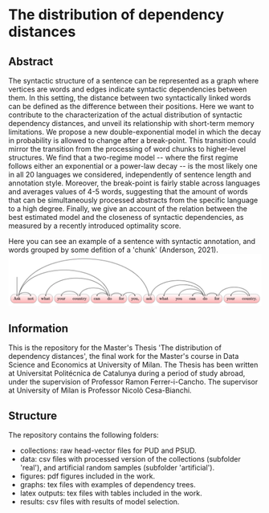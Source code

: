 # The distribution of dependency distances

## Abstract
The syntactic structure of a sentence can be represented as a graph where vertices are words and edges indicate syntactic dependencies between them. In this setting, the distance between two syntactically linked words can be defined as the difference between their positions.
Here we want to contribute to the characterization of the actual distribution of syntactic dependency distances, and unveil its relationship with short-term memory limitations. We propose a new double-exponential model in which the decay in probability is allowed to change after a break-point. This transition could mirror the transition from the processing of word chunks to higher-level structures. We find that a two-regime model -- where the first regime follows either an exponential or a power-law decay -- is the most likely one in all 20 languages we considered, independently of sentence length and annotation style. Moreover, the break-point is fairly stable across languages and averages values of 4-5 words, suggesting that the amount of words that can be simultaneously processed abstracts from the specific language to a high degree. Finally, we give an account of the relation between the best estimated model and the closeness of syntactic dependencies, as measured by a recently introduced optimality score.

Here you can see an example of a sentence with syntactic annotation, and words grouped by some defition of a 'chunk' (Anderson, 2021).
![plot](./graphs/example.png)

## Information
This is the repository for the Master's Thesis 'The distribution of dependency distances', the final work for the Master's course in Data Science and Economics at University of Milan. The Thesis has been written at Universitat Politécnica de Catalunya during a period of study abroad, under the supervision of Professor Ramon Ferrer-i-Cancho. The supervisor at University of Milan is Professor Nicolò Cesa-Bianchi.

## Structure
The repository contains the following folders:
  - collections: raw head-vector files for PUD and PSUD.
  - data: csv files with processed version of the collections (subfolder 'real'), and artificial random samples (subfolder 'artificial').
  - figures: pdf figures included in the work.
  - graphs: tex files with examples of dependency trees.
  - latex outputs: tex files with tables included in the work.
  - results: csv files with results of model selection.
  

  

